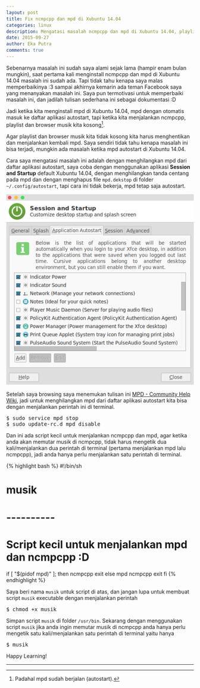 ```yaml
---
layout: post
title: Fix ncmpcpp dan mpd di Xubuntu 14.04
categories: linux
description: Mengatasi masalah ncmpcpp dan mpd di Xubuntu 14.04, playlist dan browser musik di ncmpcpp kosong padahal mpd sudah jalan.
date: 2015-09-27
author: Eka Putra
comments: true
---
```


Sebenarnya masalah ini sudah saya alami sejak lama (hampir enam bulan mungkin), saat pertama kali menginstall ncmpcpp dan mpd di Xubuntu 14.04 masalah ini sudah ada. Tapi tidak tahu kenapa saya malas memperbaikinya :3 sampai akhirnya kemarin ada teman Facebook saya yang menanyakan masalah ini. Saya pun termotivasi untuk memperbaiki masalah ini, dan jadilah tulisan sederhana ini sebagai dokumentasi :D

Jadi ketika kita menginstall mpd di Xubuntu 14.04, mpd dengan otomatis masuk ke daftar aplikasi autostart, tapi ketika kita menjalankan ncmpcpp, playlist dan browser musik kita kosong[^fn-fn1].

Agar playlist dan browser musik kita tidak kosong kita harus menghentikan dan menjalankan kembali mpd. Saya sendiri tidak tahu kenapa masalah ini bisa terjadi, mungkin ada masalah ketika mpd autostart di Xubuntu 14.04.

Cara saya mengatasi masalah ini adalah dengan menghilangkan mpd dari daftar aplikasi autostart, saya coba dengan menggunakan aplikasi **Session and Startup** default Xubuntu 14.04, dengan menghilangkan tanda centang pada mpd dan dengan menghapus file `mpd.dekstop` di folder `~/.config/autostart`, tapi cara ini tidak bekerja, mpd tetap saja autostart.

![Session dan Startup](/assets/session-and-startup.png "Session dan Startup")

Setelah saya browsing saya menemukan tulisan ini [MPD - Community Help Wiki](https://help.ubuntu.com/community/MPD "MPD - Community Help Wiki"), jadi untuk menghilangkan mpd dari daftar aplikasi autostart kita bisa dengan menjalankan perintah ini di terminal.

<div class="console">
<pre>
<span class="ps1">$</span> sudo service mpd stop
<span class="ps1">$</span> sudo update-rc.d mpd disable
</pre>
</div>

Dan ini ada script kecil untuk menjalankan ncmpcpp dan mpd, agar ketika anda akan memutar musik di ncmpcpp, tidak harus mengetik dua kali/menjalankan dua perintah di terminal (pertama menjalankan mpd lalu ncmpcpp), jadi anda hanya perlu menjalankan satu perintah di terminal.

{% highlight bash %}
#!/bin/sh
# musik
# ----------
# Script kecil untuk menjalankan mpd dan ncmpcpp :D

if [ "$(pidof mpd)" ]; then
    ncmpcpp
    exit
else
    mpd
    ncmpcpp
    exit
fi
{% endhighlight %}

Saya beri nama `musik` untuk script di atas, dan jangan lupa untuk membuat script `musik` executable dengan menjalankan perintah

<div class="console">
<pre>
<span class="ps1">$</span> chmod +x musik
</pre>
</div>

Simpan script `musik` di folder `/usr/bin`. Sekarang dengan menggunakan script `musik` jika anda ingin memutar musik di ncmpcpp anda hanya perlu mengetik satu kali/menjalankan satu perintah di terminal yaitu hanya

<div class="console">
<pre>
<span class="ps1">$</span> musik
</pre>
</div>

Happy Learning!

-----

[^fn-fn1]: Padahal mpd sudah berjalan (autostart).
